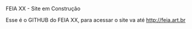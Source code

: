 FEIA XX - Site em Construção

Esse é o GITHUB do FEIA XX, para acessar o site va até http://feia.art.br
